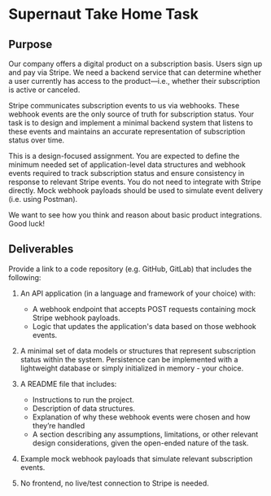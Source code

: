 # Supernaut Take Home Task

## Purpose

Our company offers a digital product on a subscription basis. Users sign up and pay via Stripe.
We need a backend service that can determine whether a user currently has access to the
product—i.e., whether their subscription is active or canceled.

Stripe communicates subscription events to us via webhooks. These webhook events are the
only source of truth for subscription status. Your task is to design and implement a minimal
backend system that listens to these events and maintains an accurate representation of
subscription status over time.

This is a design-focused assignment. You are expected to define the minimum needed set
of application-level data structures and webhook events required to track subscription status
and ensure consistency in response to relevant Stripe events. You do not need to integrate with
Stripe directly. Mock webhook payloads should be used to simulate event delivery (i.e. using
Postman).

We want to see how you think and reason about basic product integrations. Good luck!

## Deliverables

Provide a link to a code repository (e.g. GitHub, GitLab) that includes the following:

1. An API application (in a language and framework of your choice) with:

    - A webhook endpoint that accepts POST requests containing mock Stripe
      webhook payloads.
    - Logic that updates the application's data based on those webhook events.

2. A minimal set of data models or structures that represent subscription status within
   the system. Persistence can be implemented with a lightweight database or simply
   initialized in memory - your choice.
3. A README file that includes:

    - Instructions to run the project.
    - Description of data structures.
    - Explanation of why these webhook events were chosen and how they’re handled
    - A section describing any assumptions, limitations, or other relevant design
      considerations, given the open-ended nature of the task.

4. Example mock webhook payloads that simulate relevant subscription events.
5. No frontend, no live/test connection to Stripe is needed.